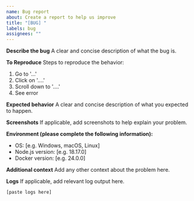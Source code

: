 ```yaml
---
name: Bug report
about: Create a report to help us improve
title: "[BUG] "
labels: bug
assignees: ""
---
```


**Describe the bug**
A clear and concise description of what the bug is.

**To Reproduce**
Steps to reproduce the behavior:

1. Go to '...'
2. Click on '....'
3. Scroll down to '....'
4. See error

**Expected behavior**
A clear and concise description of what you expected to happen.

**Screenshots**
If applicable, add screenshots to help explain your problem.

**Environment (please complete the following information):**

- OS: [e.g. Windows, macOS, Linux]
- Node.js version: [e.g. 18.17.0]
- Docker version: [e.g. 24.0.0]

**Additional context**
Add any other context about the problem here.

**Logs**
If applicable, add relevant log output here.

```
[paste logs here]
```

